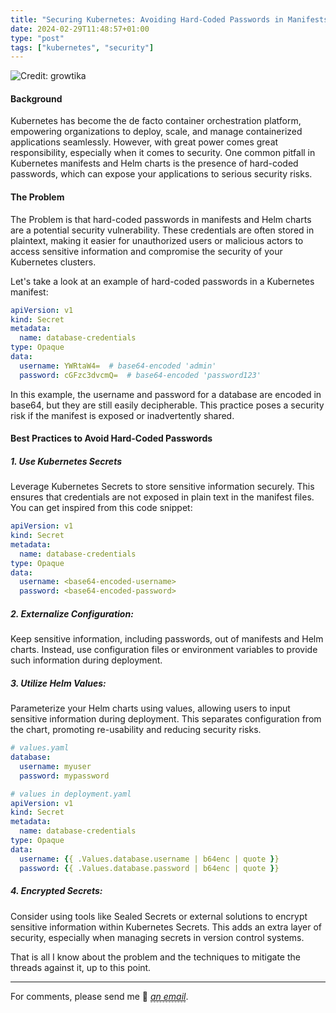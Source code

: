 ```yaml
---
title: "Securing Kubernetes: Avoiding Hard-Coded Passwords in Manifests and Helm Charts"
date: 2024-02-29T11:48:57+01:00
type: "post"
tags: ["kubernetes", "security"]
---
```


![Credit: growtika](https://images.unsplash.com/photo-1667372459470-5f61c93c6d3f?q=80&w=2664&auto=format&fit=crop&ixlib=rb-4.0.3&ixid=M3wxMjA3fDB8MHxwaG90by1wYWdlfHx8fGVufDB8fHx8fA%3D%3D)

#### Background
Kubernetes has become the de facto container orchestration platform, empowering organizations to deploy, scale, and manage
containerized applications seamlessly. However, with great power comes great responsibility, especially when it comes to security.
One common pitfall in Kubernetes manifests and Helm charts is the presence of hard-coded passwords, which can expose
your applications to serious security risks.

#### The Problem
The Problem is that hard-coded passwords in manifests and Helm charts are a potential security vulnerability.
These credentials are often stored in plaintext, making it easier for unauthorized users or malicious actors to access
sensitive information and compromise the security of your Kubernetes clusters.

Let's take a look at an example of hard-coded passwords in a Kubernetes manifest:
```yaml
apiVersion: v1
kind: Secret
metadata:
  name: database-credentials
type: Opaque
data:
  username: YWRtaW4=  # base64-encoded 'admin'
  password: cGFzc3dvcmQ=  # base64-encoded 'password123'
```

In this example, the username and password for a database are encoded in base64, but they are still easily decipherable.
This practice poses a security risk if the manifest is exposed or inadvertently shared.

#### Best Practices to Avoid Hard-Coded Passwords
##### 1. Use Kubernetes Secrets
Leverage Kubernetes Secrets to store sensitive information securely. This ensures that credentials are not exposed in
plain text in the manifest files. You can get inspired from this code snippet:
```yaml
apiVersion: v1
kind: Secret
metadata:
  name: database-credentials
type: Opaque
data:
  username: <base64-encoded-username>
  password: <base64-encoded-password>
```

##### 2. Externalize Configuration:
Keep sensitive information, including passwords, out of manifests and Helm charts. Instead, use configuration files or
environment variables to provide such information during deployment.

##### 3. Utilize Helm Values:
Parameterize your Helm charts using values, allowing users to input sensitive information during deployment.
This separates configuration from the chart, promoting re-usability and reducing security risks.
```yaml
# values.yaml
database:
  username: myuser
  password: mypassword
```
```yaml
# values in deployment.yaml
apiVersion: v1
kind: Secret
metadata:
  name: database-credentials
type: Opaque
data:
  username: {{ .Values.database.username | b64enc | quote }}
  password: {{ .Values.database.password | b64enc | quote }}
```

##### 4. Encrypted Secrets:
Consider using tools like Sealed Secrets or external solutions to encrypt sensitive information within Kubernetes Secrets.
This adds an extra layer of security, especially when managing secrets in version control systems.


That is all I know about the problem and the techniques to mitigate the threads against it, up to this point.  


---

For comments, please send me 📧 [*<span style="border-bottom: 1px dashed #666;">an email</span>*](mailto:vahid.rafiei@gmail.com).

